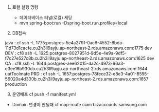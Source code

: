 1) 로컬 실행 명령
   - 데이터베이스 터널(로컬) 세팅
   - mvn spring-boot:run -Dspring-boot.run.profiles=local

2) DB접속


java : cf ssh -L 1775:postgres-5e4a2791-0ac8-4552-8bda-11d73d1cacfe.cu2h3ll9ayju.ap-northeast-2.rds.amazonaws.com:1775 dev
DEV : cf8 ssh -L 1625:postgres-8027951d-9d5e-4e9a-9df5-f7c27e527c8b.cu2h3ll9ayju.ap-northeast-2.rds.amazonaws.com:1625 dev
QA : cf8 ssh -L 1644:postgres-aee62015-da2c-4973-96a3-e3ee16b930cb.cu2h3ll9ayju.ap-northeast-2.rds.amazonaws.com:1644 uatToolmate
PRD : cf ssh -L 1657:postgres-78fece32-e8e3-4a01-8555-56020a4d330b.cu2h3ll9ayju.ap-northeast-2.rds.amazonaws.com:1657 production


3) 운영배포
cf push -f manifest.yml
- Domain 변경이 안될때
cf map-route ciam bizaccounts.samsung.com